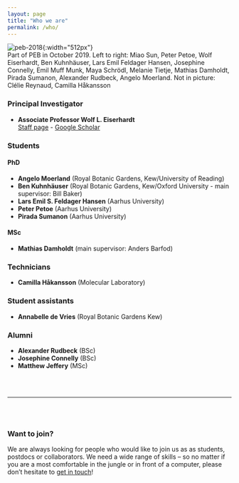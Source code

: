 ```yaml
---
layout: page
title: "Who we are"
permalink: /who/
---
```


![peb-2018](/assets/images/peb2019.jpg){:width="512px"}
<br><span class="img-legend">Part of PEB in October 2019. Left to right: Miao Sun, Peter Petoe, Wolf Eiserhardt, Ben Kuhnhäuser, Lars Emil Feldager Hansen, Josephine Connelly, Emil Muff Munk, Maya Schrödl, Melanie Tietje, Mathias Damholdt, Pirada Sumanon, Alexander Rudbeck, Angelo Moerland. Not in picture: Clélie Reynaud, Camilla Håkansson</span>

### Principal Investigator

- **Associate Professor Wolf L. Eiserhardt** <br>
[Staff page](https://pure.au.dk/portal/en/wolf.eiserhardt@bios.au.dk) - [Google Scholar](https://scholar.google.com/citations?user=X419fPAAAAAJ&hl=de)

### Students

#### PhD
- **Angelo Moerland** (Royal Botanic Gardens, Kew/University of Reading)
- **Ben Kuhnhäuser** (Royal Botanic Gardens, Kew/Oxford University - main supervisor: Bill Baker)
- **Lars Emil S. Feldager Hansen** (Aarhus University) 
- **Peter Petoe** (Aarhus University)
- **Pirada Sumanon** (Aarhus University)

#### MSc 
- **Mathias Damholdt** (main supervisor: Anders Barfod)

### Technicians
- **Camilla Håkansson** (Molecular Laboratory)

### Student assistants
- **Annabelle de Vries** (Royal Botanic Gardens Kew)

### Alumni
- **Alexander Rudbeck** (BSc)
- **Josephine Connelly** (BSc)
- **Matthew Jeffery** (MSc)

<br><br>

***

<br><br>

### Want to join?
We are always looking for people who would like to join us as as students, postdocs or collaborators. We need a wide range of skills – so no matter if you are a most comfortable in the jungle or in front of a computer, please don’t hesitate to [get in touch](mailto:wolf.eiserhardt@bios.au.dk)!

